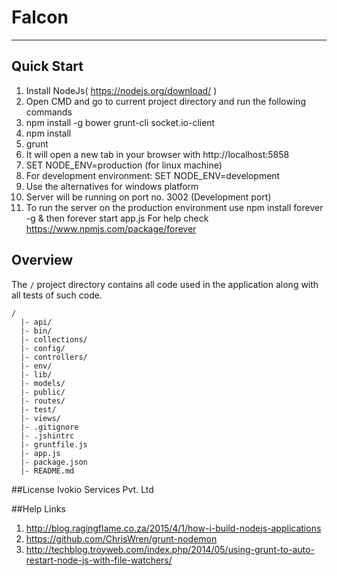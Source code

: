 # Falcon

***

## Quick Start
1. Install NodeJs( https://nodejs.org/download/ )
2. Open CMD and go to current project directory and run the following commands
3. npm install -g bower grunt-cli socket.io-client
4. npm install
5. grunt
6. It will open a new tab in your browser with http://localhost:5858
7. SET NODE_ENV=production (for linux machine) 
8. For development environment: SET NODE_ENV=development 
9. Use the alternatives for windows platform
10. Server will be running on port no. 3002 (Development port)
11. To run the server on the production environment use 
    npm install forever -g
& then
    forever start app.js
For help check
https://www.npmjs.com/package/forever

## Overview

The `/` project directory contains all code used in the application along with all tests of such code.
```
/
  |- api/
  |- bin/
  |- collections/
  |- config/
  |- controllers/
  |- env/
  |- lib/
  |- models/
  |- public/
  |- routes/
  |- test/
  |- views/
  |- .gitignore
  |- .jshintrc
  |- gruntfile.js
  |- app.js
  |- package.json
  |- README.md

```

##License
Ivokio Services Pvt. Ltd

##Help Links
1. http://blog.ragingflame.co.za/2015/4/1/how-i-build-nodejs-applications
2. https://github.com/ChrisWren/grunt-nodemon
3. http://techblog.troyweb.com/index.php/2014/05/using-grunt-to-auto-restart-node-js-with-file-watchers/